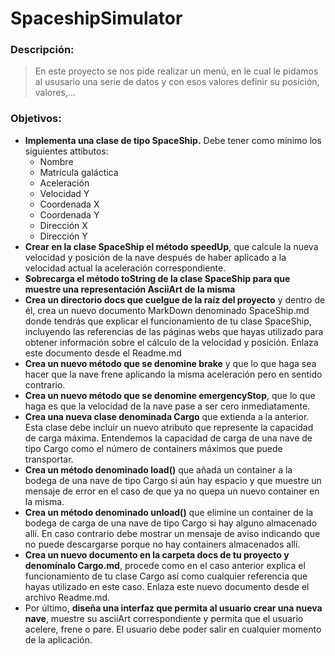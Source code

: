# SpaceshipSimulator
### Descripción:
>En este proyecto se nos pide realizar un menú, en le cual le pidamos al ususario una serie de datos y con esos valores
> definir su posición, valores,...
### Objetivos:
+ **Implementa una clase de tipo SpaceShip.**  Debe tener como mínimo los siguientes attibutos:
    + Nombre
    + Matrícula galáctica
    + Aceleración
    + Velocidad Y
    + Coordenada X
    + Coordenada Y
    + Dirección X
    + Dirección Y
+ **Crear en la clase SpaceShip el método speedUp**, que calcule la nueva velocidad y posición de la nave después de
  haber aplicado a la velocidad actual la aceleración correspondiente.
+ **Sobrecarga el método toString de la clase SpaceShip para que muestre una representación AsciiArt de la misma**
+ **Crea un directorio docs que cuelgue de la raíz del proyecto** y dentro de él, crea un nuevo documento MarkDown
  denominado SpaceShip.md donde tendrás que explicar el funcionamiento de tu clase SpaceShip, incluyendo las referencias
  de las páginas webs que hayas utilizado para obtener información sobre el cálculo de la velocidad y posición. Enlaza este documento desde el Readme.md
+ **Crea un nuevo método que se denomine brake** y que lo que haga sea hacer que la nave frene aplicando la misma
  aceleración pero en sentido contrario.
+ **Crea un nuevo método que se denomine emergencyStop**, que lo que haga es que la velocidad de la nave pase a ser
  cero inmediatamente.
+ **Crea una nueva clase denominada Cargo** que extienda a la anterior. Esta clase debe incluir un nuevo atributo que
  represente la capacidad de carga máxima. Entendemos la capacidad de carga de una nave de tipo Cargo como el número
  de containers máximos que puede transportar.
+ **Crea un método denominado load()** que añada un container a la bodega de una nave de tipo Cargo si aún hay espacio
  y que muestre un mensaje de error en el caso de que ya no quepa un nuevo container en la misma.
+ **Crea un método denominado unload()** que elimine un container de la bodega de carga de una nave de tipo Cargo si
  hay alguno almacenado allí. En caso contrario debe mostrar un mensaje de aviso indicando que no puede descargarse
  porque no hay containers almacenados allí.
+ **Crea un nuevo documento en la carpeta docs de tu proyecto y denomínalo Cargo.md**, procede como en el caso anterior
  explica el funcionamiento de tu clase Cargo así como cualquier referencia que hayas utilizado en este caso.
  Enlaza este nuevo documento desde el archivo Readme.md.
+ Por último, **diseña una interfaz que permita al usuario crear una nueva nave**, muestre su asciiArt correspondiente
  y permita que el usuario acelere, frene o pare. El usuario debe poder salir en cualquier momento de la aplicación.